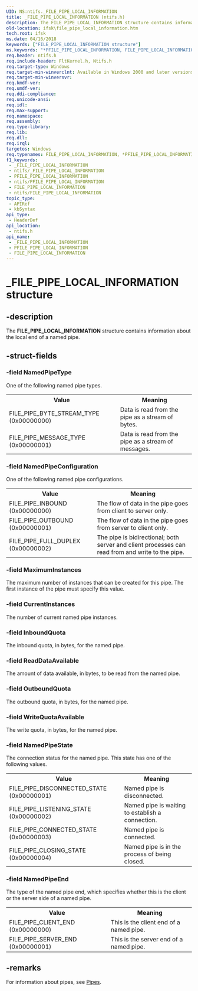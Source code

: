 ```yaml
---
UID: NS:ntifs._FILE_PIPE_LOCAL_INFORMATION
title: _FILE_PIPE_LOCAL_INFORMATION (ntifs.h)
description: The FILE_PIPE_LOCAL_INFORMATION structure contains information about the local end of a named pipe.
old-location: ifsk\file_pipe_local_information.htm
tech.root: ifsk
ms.date: 04/16/2018
keywords: ["FILE_PIPE_LOCAL_INFORMATION structure"]
ms.keywords: "*PFILE_PIPE_LOCAL_INFORMATION, FILE_PIPE_LOCAL_INFORMATION, FILE_PIPE_LOCAL_INFORMATION structure [Installable File System Drivers], PFILE_PIPE_LOCAL_INFORMATION, PFILE_PIPE_LOCAL_INFORMATION structure pointer [Installable File System Drivers], _FILE_PIPE_LOCAL_INFORMATION, ifsk.file_pipe_local_information, ntifs/FILE_PIPE_LOCAL_INFORMATION, ntifs/PFILE_PIPE_LOCAL_INFORMATION"
req.header: ntifs.h
req.include-header: FltKernel.h, Ntifs.h
req.target-type: Windows
req.target-min-winverclnt: Available in Windows 2000 and later versions of the Windows operating system.
req.target-min-winversvr: 
req.kmdf-ver: 
req.umdf-ver: 
req.ddi-compliance: 
req.unicode-ansi: 
req.idl: 
req.max-support: 
req.namespace: 
req.assembly: 
req.type-library: 
req.lib: 
req.dll: 
req.irql: 
targetos: Windows
req.typenames: FILE_PIPE_LOCAL_INFORMATION, *PFILE_PIPE_LOCAL_INFORMATION
f1_keywords:
 - _FILE_PIPE_LOCAL_INFORMATION
 - ntifs/_FILE_PIPE_LOCAL_INFORMATION
 - PFILE_PIPE_LOCAL_INFORMATION
 - ntifs/PFILE_PIPE_LOCAL_INFORMATION
 - FILE_PIPE_LOCAL_INFORMATION
 - ntifs/FILE_PIPE_LOCAL_INFORMATION
topic_type:
 - APIRef
 - kbSyntax
api_type:
 - HeaderDef
api_location:
 - ntifs.h
api_name:
 - _FILE_PIPE_LOCAL_INFORMATION
 - PFILE_PIPE_LOCAL_INFORMATION
 - FILE_PIPE_LOCAL_INFORMATION
---
```


# _FILE_PIPE_LOCAL_INFORMATION structure


## -description

The <b>FILE_PIPE_LOCAL_INFORMATION</b> structure contains information about the local end of a named pipe.

## -struct-fields

### -field NamedPipeType

One of the following named pipe types. 

<table>
<tr>
<th>Value </th>
<th>Meaning </th>
</tr>
<tr>
<td>FILE_PIPE_BYTE_STREAM_TYPE (0x00000000)</td>
<td>Data is read from the pipe as a stream of bytes.</td>
</tr>
<tr>
<td>FILE_PIPE_MESSAGE_TYPE (0x00000001)</td>
<td>Data is read from the pipe as a stream of messages.</td>
</tr>
</table>

### -field NamedPipeConfiguration

One of the following named pipe configurations.


<table>
<tr>
<th>Value </th>
<th>Meaning </th>
</tr>
<tr>
<td>FILE_PIPE_INBOUND
(0x00000000)
</td>
<td>The flow of data in the pipe goes from client to server only.</td>
</tr>
<tr>
<td>FILE_PIPE_OUTBOUND
(0x00000001)
</td>
<td>The flow of data in the pipe goes from server to client only.</td>
</tr>
<tr>
<td>FILE_PIPE_FULL_DUPLEX
(0x00000002)
</td>
<td>The pipe is bidirectional; both server and client processes can read from and write to the pipe. </td>
</tr>
</table>

### -field MaximumInstances

The maximum number of instances that can be created for this pipe. The first instance of the pipe must specify this value.

### -field CurrentInstances

The number of current named pipe instances.

### -field InboundQuota

 
The inbound quota, in bytes, for the named pipe.

### -field ReadDataAvailable

The amount of data available, in bytes, to be read from the named pipe.

### -field OutboundQuota

The outbound quota, in bytes, for the named pipe.

### -field WriteQuotaAvailable

The write quota, in bytes, for the named pipe.

### -field NamedPipeState

The connection status for the named pipe. This state has one of the following values.

<table>
<tr>
<th>Value </th>
<th>Meaning </th>
</tr>
<tr>
<td>FILE_PIPE_DISCONNECTED_STATE
(0x00000001)
</td>
<td>Named pipe is disconnected.</td>
</tr>
<tr>
<td>FILE_PIPE_LISTENING_STATE
(0x00000002)</td>
<td>Named pipe is waiting to establish a connection.</td>
</tr>
<tr>
<td>FILE_PIPE_CONNECTED_STATE
(0x00000003)</td>
<td>Named pipe is connected.</td>
</tr>
<tr>
<td>FILE_PIPE_CLOSING_STATE
(0x00000004)</td>
<td>Named pipe is in the process of being closed.</td>
</tr>
</table>

### -field NamedPipeEnd

The type of the named pipe end, which specifies whether this is the client or the server side of a named pipe.

<table>
<tr>
<th>Value </th>
<th>Meaning </th>
</tr>
<tr>
<td>FILE_PIPE_CLIENT_END
(0x00000000)</td>
<td>This is the client end of a named pipe.</td>
</tr>
<tr>
<td>FILE_PIPE_SERVER_END
(0x00000001)</td>
<td>This is the server end of a named pipe.</td>
</tr>
</table>

## -remarks

For information about pipes, see <a href="/windows/desktop/ipc/pipes">Pipes</a>.


